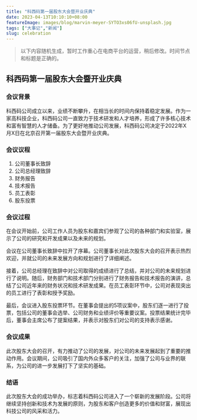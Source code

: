 ```yaml
---
title: "科西码第一届股东大会暨开业庆典"
date: 2023-04-13T10:10:10+08:00
featureImage: images/blog/marvin-meyer-SYTO3xs06fU-unsplash.jpg
tags: ["大事记","新闻"]
slug: celebration
---
```


> 以下内容随机生成，暂时工作重心在电商平台的运营，稍后修改。时间节点和标题是正确的。

## 科西码第一届股东大会暨开业庆典

### 会议背景

科西码公司成立以来，业绩不断攀升，在相当长的时间内保持着稳定发展。作为一家高科技企业，科西码公司一直致力于技术研发和人才培养，形成了许多核心技术和富有智慧的人才储备。为了更好地推动公司发展，科西码公司决定于2022年X月X日在北京召开第一届股东大会暨开业庆典。

### 会议议程

1. 公司董事长致辞
2. 公司总经理致辞
3. 财务报告
4. 技术报告
5. 员工表彰
6. 股东投票

### 会议过程

在会议开始前，公司工作人员为股东和嘉宾们参观了公司的各种部门和实验室，展示了公司的研究和开发成果以及未来的规划。

会议在公司董事长致辞中拉开了序幕。公司董事长对此次股东大会的召开表示热烈欢迎，并就公司的未来发展方向和规划进行了详细阐述。

接着，公司总经理在致辞中对公司取得的成绩进行了总结，并对公司的未来规划进行了说明。随后，财务部门和技术部门分别进行了财务报告和技术报告的演讲，总结了公司近年来的财务状况和技术研发成果。在员工表彰环节中，公司对表现突出的员工进行了表彰和授予奖励。

最后，会议进入股东投票环节。在董事会提出的5项议案中，股东们逐一进行了投票，包括公司的董事会选举、公司财务和业绩评价等重要议案。投票结果统计完毕后，董事会主席公布了提案结果，并表示对股东们对公司的支持表示感谢。

### 会议成果

此次股东大会的召开，有力推动了公司的发展，对公司的未来发展起到了重要的推动作用。会议期间，公司吸引了国内外众多客户的关注，加强了公司与业界的联系，为公司的进一步发展打下了坚实的基础。

### 结语

此次股东大会的成功举办，标志着科西码公司进入了一个崭新的发展阶段。公司将继续坚持创新和技术为发展的原则，为股东和客户创造更多的价值和财富，展现出科技公司的风采和活力。

